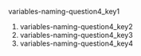variables-naming-question4_key1
1. variables-naming-question4_key2
2. variables-naming-question4_key3
3. variables-naming-question4_key4
